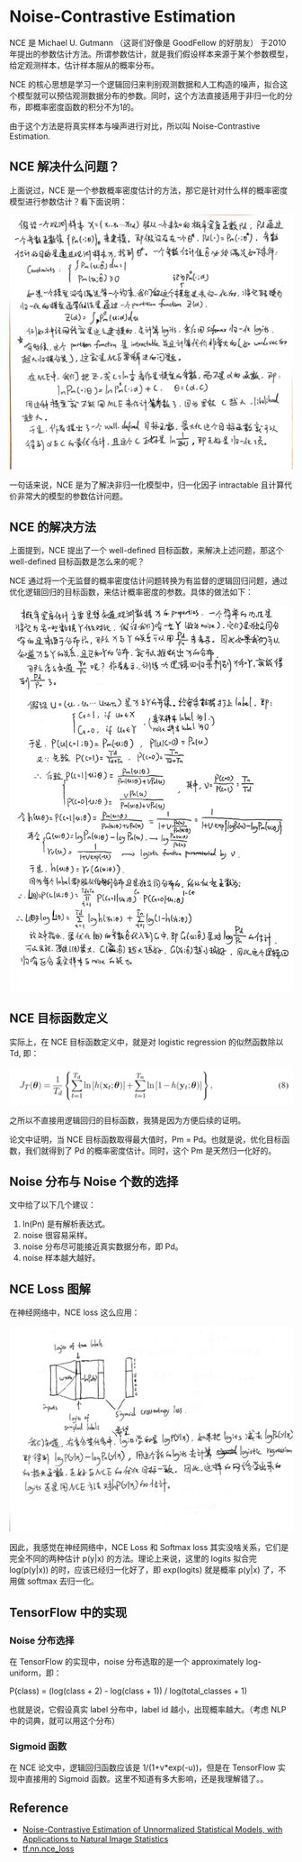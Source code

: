 # Noise-Contrastive Estimation
NCE 是 Michael U. Gutmann （这哥们好像是 GoodFellow 的好朋友） 于2010年提出的参数估计方法。所谓参数估计，就是我们假设样本来源于某个参数模型，给定观测样本，估计样本服从的概率分布。

NCE 的核心思想是学习一个逻辑回归来判别观测数据和人工构造的噪声，拟合这个模型就可以预估观测数据分布的参数。同时，这个方法直接适用于非归一化的分布，即概率密度函数的积分不为1的。

由于这个方法是将真实样本与噪声进行对比，所以叫 Noise-Contrastive Estimation.

## NCE 解决什么问题？
上面说过，NCE 是一个参数概率密度估计的方法，那它是针对什么样的概率密度模型进行参数估计？看下面说明：

![](/figures/candidate_sampling/nce_problem.jpg)

一句话来说，NCE 是为了解决非归一化模型中，归一化因子 intractable 且计算代价非常大的模型的参数估计问题。

## NCE 的解决方法
上面提到，NCE 提出了一个 well-defined 目标函数，来解决上述问题，那这个 well-defined 目标函数是怎么来的呢？

NCE 通过将一个无监督的概率密度估计问题转换为有监督的逻辑回归问题，通过优化逻辑回归的目标函数，来估计概率密度的参数。具体的做法如下：

![](/figures/candidate_sampling/nce_method.jpg)

## NCE 目标函数定义

实际上，在 NCE 目标函数定义中，就是对 logistic regression 的似然函数除以 Td, 即：

![](/figures/candidate_sampling/nce_objective.png)

之所以不直接用逻辑回归的目标函数，我猜是因为方便后续的证明。

论文中证明，当 NCE 目标函数取得最大值时，Pm = Pd。也就是说，优化目标函数，我们就得到了 Pd 的概率密度估计。同时，这个 Pm 是天然归一化好的。

## Noise 分布与 Noise 个数的选择
文中给了以下几个建议：
1. ln(Pn) 是有解析表达式。
2. noise 很容易采样。
3. noise 分布尽可能接近真实数据分布，即 Pd。
4. noise 样本越大越好。

## NCE Loss 图解
在神经网络中，NCE loss 这么应用：

![](/figures/candidate_sampling/nce_loss.jpg)

因此，我感觉在神经网络中，NCE Loss 和 Softmax loss 其实没啥关系，它们是完全不同的两种估计 p(y|x) 的方法。理论上来说，这里的 logits 拟合完 log(p(y|x)) 的时，应该已经归一化好了，即 exp(logits) 就是概率 p(y|x) 了，不用做 softmax 去归一化。

## TensorFlow 中的实现
### Noise 分布选择
在 TensorFlow 的实现中，noise 分布选取的是一个 approximately log-uniform，即：

P(class) = (log(class + 2) - log(class + 1)) / log(total_classes + 1)

也就是说，它假设真实 label 分布中，label id 越小，出现概率越大。（考虑 NLP 中的词典，就可以用这个分布）

### Sigmoid 函数
在 NCE 论文中，逻辑回归函数应该是 1/(1+v*exp(-u))，但是在 TensorFlow 实现中直接用的 Sigmoid 函数。这里不知道有多大影响，还是我理解错了。。

## Reference
* [Noise-Contrastive Estimation of Unnormalized Statistical Models, with Applications to Natural Image Statistics](http://www.jmlr.org/papers/volume13/gutmann12a/gutmann12a.pdf)
* [tf.nn.nce_loss](https://www.tensorflow.org/api_docs/python/tf/nn/nce_loss)